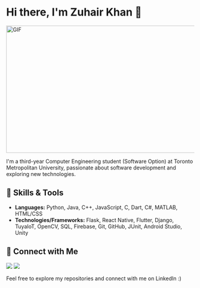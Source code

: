 <!-- Title -->
# Hi there, I'm Zuhair Khan 👋

<div style="display: flex; justify-content: center; align-items: center;">
  <img src="https://gifdb.com/images/high/simple-planet-background-f1d0tnj4wkpbk55c.gif" alt="GIF" width="1920" height="340">
</div>

<!-- Introduction -->
I'm a third-year Computer Engineering student (Software Option) at Toronto Metropolitan University, passionate about software development and exploring new technologies.

<!-- Skills -->
## 🔧 Skills & Tools
- **Languages:** Python, Java, C++, JavaScript, C, Dart, C#, MATLAB, HTML/CSS
- **Technologies/Frameworks:** Flask, React Native, Flutter, Django, TuyaIoT, OpenCV, SQL, Firebase, Git, GitHub, JUnit, Android Studio, Unity

<!-- Connect with me -->
## 🤝 Connect with Me
[![](https://img.shields.io/badge/LinkedIn-Zuhair%20Khan-blue?style=flat-square&logo=linkedin)](https://www.linkedin.com/in/zuhairhkhan/)
[![](https://img.shields.io/badge/Website-zuhairhk.ca-34D399?style=flat-square)](https://zuhairhk.ca)

<!-- Footer -->
Feel free to explore my repositories and connect with me on LinkedIn :)
